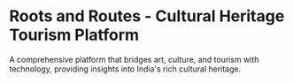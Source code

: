 # Roots and Routes - Cultural Heritage Tourism Platform

A comprehensive platform that bridges art, culture, and tourism with technology, providing insights into India's rich cultural heritage.
